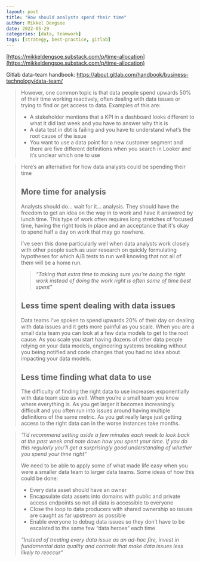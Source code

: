 ```yaml
---
layout: post
title: "How should analysts spend their time"
author: Mikkel Dengsoe
date: 2022-05-29
categories: [data, teamwork]
tags: [strategy, best-practice, gitlab]
---
```


[https://mikkeldengsoe.substack.com/p/time-allocation](https://mikkeldengsoe.substack.com/p/time-allocation)

Gitlab data-team handbook: https://about.gitlab.com/handbook/business-technology/data-team/

> However, one common topic is that data people spend upwards 50% of their time working reactively, often dealing with data issues or trying to find or get access to data. Examples of this are:
>
> - A stakeholder mentions that a KPI in a dashboard looks different to what it did last week and you have to answer why this is
>- A data test in dbt is failing and you have to understand what’s the root cause of the issue
> - You want to use a data point for a new customer segment and there are five different definitions when you search in Looker and it’s unclear which one to use

> Here’s an alternative for how data analysts could be spending their time
>
> ## More time for analysis
>
> Analysts should do… wait for it… analysis. They should have the freedom to get an idea on the way in to work and have it answered by lunch time. This type of work often requires long stretches of focused time, having the right tools in place and an acceptance that it's okay to spend half a day on work that may go nowhere. 
>
> I’ve seen this done particularly well when data analysts work closely with other people such as user research on quickly formulating hypotheses for which A/B tests to run well knowing that not all of them will be a home run. 
>
> > *“Taking that extra time to making sure you’re doing the right work instead of doing the work right is often some of time best spent”*
>
> ## Less time spent dealing with data issues 
>
> Data teams I’ve spoken to spend upwards 20% of their day on dealing with data issues and it gets more painful as you scale. When you are a small data team you can look at a few data models to get to the root cause. As you scale you start having dozens of other data people relying on your data models, engineering systems breaking without you being notified and code changes that you had no idea about impacting your data models.
>
> ## Less time finding what data to use
>
> The difficulty of finding the right data to use increases exponentially with data team size as well. When you’re a small team you know where everything is. As you get larger it becomes increasingly difficult and you often run into issues around having multiple definitions of the same metric. As you get really large just getting access to the right data can in the worse instances take months. 

> *“I’d recommend setting aside a few minutes each week to look back at the past week and note down how you spent your time. If you do this regularly you’ll get a surprisingly good understanding of whether you spend your time right”*
>
> We need to be able to apply some of what made life easy when you were a smaller data team to larger data teams. Some ideas of how this could be done: 
>
> - Every data asset should have an owner
> - Encapsulate data assets into domains with public and private access endpoints so not all data is accessible to everyone
> - Close the loop to data producers with shared ownership so issues are caught as far upstream as possible
> - Enable everyone to debug data issues so they don’t have to be escalated to the same few “data heroes“ each time
>
> *“Instead of treating every data issue as an ad-hoc fire, invest in fundamental data quality and controls that make data issues less likely to reoccur”*

